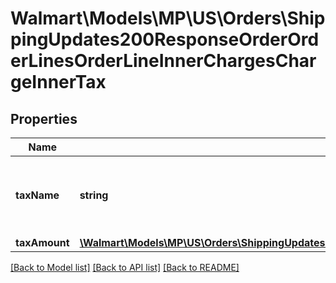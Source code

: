 # Walmart\Models\MP\US\Orders\ShippingUpdates200ResponseOrderOrderLinesOrderLineInnerChargesChargeInnerTax

## Properties

Name | Type | Description | Notes
------------ | ------------- | ------------- | -------------
**taxName** | **string** | The name associated with the tax. Example: 'Sales Tax' |
**taxAmount** | [**\Walmart\Models\MP\US\Orders\ShippingUpdates200ResponseOrderOrderLinesOrderLineInnerChargesChargeInnerChargeAmount**](ShippingUpdates200ResponseOrderOrderLinesOrderLineInnerChargesChargeInnerChargeAmount.md) |  |


[[Back to Model list]](./) [[Back to API list]](../../../../../README.md#supported-apis) [[Back to README]](../../../../../README.md)
